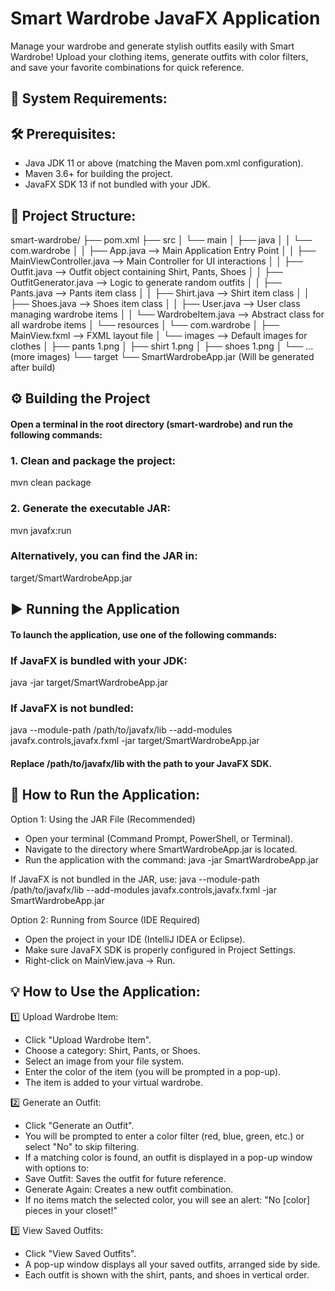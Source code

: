 # Smart Wardrobe JavaFX Application
Manage your wardrobe and generate stylish outfits easily with Smart Wardrobe! Upload your clothing items, generate outfits with color filters, and save your favorite combinations for quick reference.

## 📝 System Requirements:

## 🛠️ Prerequisites:
- Java JDK 11 or above (matching the Maven pom.xml configuration).
- Maven 3.6+ for building the project.
- JavaFX SDK 13 if not bundled with your JDK.

## 📁 Project Structure:
smart-wardrobe/
├── pom.xml
├── src
│   └── main
│       ├── java
│       │   └── com.wardrobe
│       │       ├── App.java                  --> Main Application Entry Point
│       │       ├── MainViewController.java   --> Main Controller for UI interactions
│       │       ├── Outfit.java               --> Outfit object containing Shirt, Pants, Shoes
│       │       ├── OutfitGenerator.java      --> Logic to generate random outfits
│       │       ├── Pants.java                --> Pants item class
│       │       ├── Shirt.java                --> Shirt item class
│       │       ├── Shoes.java                --> Shoes item class
│       │       ├── User.java                 --> User class managing wardrobe items
│       │       └── WardrobeItem.java         --> Abstract class for all wardrobe items
│       └── resources
│           └── com.wardrobe
│               ├── MainView.fxml             --> FXML layout file
│               └── images                    --> Default images for clothes
│                   ├── pants 1.png
│                   ├── shirt 1.png
│                   ├── shoes 1.png
│                   └── ... (more images)
└── target
    └── SmartWardrobeApp.jar (Will be generated after build)

## ⚙️ Building the Project
#### Open a terminal in the root directory (smart-wardrobe) and run the following commands:

### 1. Clean and package the project:
  mvn clean package

### 2. Generate the executable JAR:
  mvn javafx:run

### Alternatively, you can find the JAR in:
  target/SmartWardrobeApp.jar

## ▶️ Running the Application
#### To launch the application, use one of the following commands:

### If JavaFX is bundled with your JDK:
java -jar target/SmartWardrobeApp.jar
### If JavaFX is not bundled:
java --module-path /path/to/javafx/lib --add-modules javafx.controls,javafx.fxml -jar target/SmartWardrobeApp.jar
#### Replace /path/to/javafx/lib with the path to your JavaFX SDK.









## 🚀 How to Run the Application:
Option 1: Using the JAR File (Recommended)
- Open your terminal (Command Prompt, PowerShell, or Terminal).
- Navigate to the directory where SmartWardrobeApp.jar is located.
- Run the application with the command:
java -jar SmartWardrobeApp.jar

If JavaFX is not bundled in the JAR, use:
java --module-path /path/to/javafx/lib --add-modules javafx.controls,javafx.fxml -jar SmartWardrobeApp.jar

Option 2: Running from Source (IDE Required)
- Open the project in your IDE (IntelliJ IDEA or Eclipse).
- Make sure JavaFX SDK is properly configured in Project Settings.
- Right-click on MainView.java → Run.

## 💡 How to Use the Application:

1️⃣ Upload Wardrobe Item:
- Click "Upload Wardrobe Item".
- Choose a category: Shirt, Pants, or Shoes.
- Select an image from your file system.
- Enter the color of the item (you will be prompted in a pop-up).
- The item is added to your virtual wardrobe.

2️⃣ Generate an Outfit:
- Click "Generate an Outfit".
- You will be prompted to enter a color filter (red, blue, green, etc.) or select "No" to skip filtering.
- If a matching color is found, an outfit is displayed in a pop-up window with options to:
- Save Outfit: Saves the outfit for future reference.
- Generate Again: Creates a new outfit combination.
- If no items match the selected color, you will see an alert: "No [color] pieces in your closet!"

3️⃣ View Saved Outfits:
- Click "View Saved Outfits".
- A pop-up window displays all your saved outfits, arranged side by side.
- Each outfit is shown with the shirt, pants, and shoes in vertical order.


